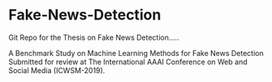 # Fake-News-Detection
Git Repo for the Thesis on Fake News Detection.....

A Benchmark Study on Machine Learning Methods for Fake News Detection
Submitted for review at The International AAAI Conference on Web and Social Media (ICWSM-2019).
